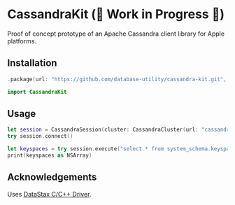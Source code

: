 # CassandraKit (🚧 Work in Progress 🚧)

Proof of concept prototype of an Apache Cassandra client library for Apple platforms.


## Installation

```swift
.package(url: "https://github.com/database-utility/cassandra-kit.git", branch: "main")
```

```swift
import CassandraKit
```


## Usage

```swift
let session = CassandraSession(cluster: CassandraCluster(url: "cassandra://localhost"))
try session.connect()

let keyspaces = try session.execute("select * from system_schema.keyspaces")
print(keyspaces as NSArray)
```


## Acknowledgements

Uses [DataStax C/C++ Driver](https://docs.datastax.com/en/developer/cpp-driver/2.16/).

